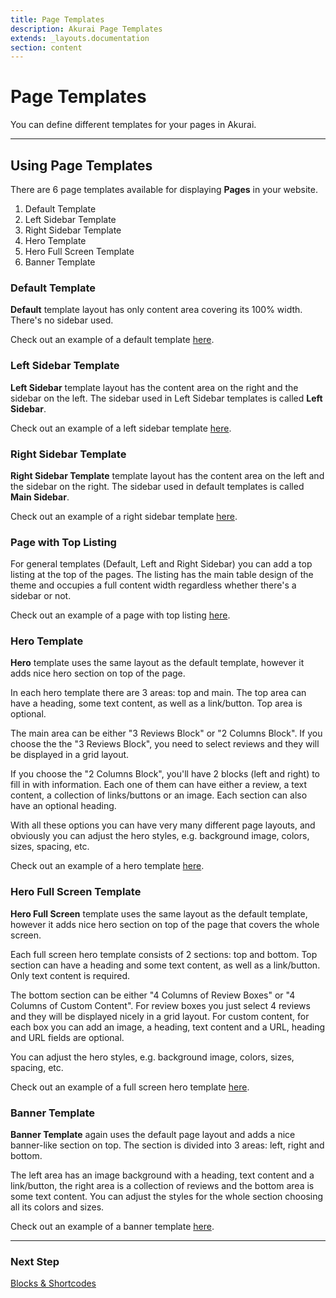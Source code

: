 ```yaml
---
title: Page Templates
description: Akurai Page Templates
extends: _layouts.documentation
section: content
---
```


# Page Templates

You can define different templates for your pages in Akurai.

---

## Using Page Templates

There are 6 page templates available for displaying **Pages** in your website.

1. Default Template
2. Left Sidebar Template
3. Right Sidebar Template
4. Hero Template
5. Hero Full Screen Template
6. Banner Template

### Default Template

**Default** template layout has only content area covering its 100% width. There's no sidebar used.

Check out an example of a default template [here](https://demos.dinomatic.com/athens/page-templates/default-template/).

### Left Sidebar Template

**Left Sidebar** template layout has the content area on the right and the sidebar on the left.
The sidebar used in Left Sidebar templates is called **Left Sidebar**.

Check out an example of a left sidebar template [here](https://demos.dinomatic.com/athens/page-templates/left-sidebar/).

### Right Sidebar Template

**Right Sidebar Template** template layout has the content area on the left and the sidebar on the right. The sidebar used in default templates is called **Main Sidebar**.

Check out an example of a right sidebar template [here](https://demos.dinomatic.com/athens/page-templates/right-sidebar/).

### Page with Top Listing

For general templates (Default, Left and Right Sidebar) you can add a top listing at the top of the pages. The listing has the main table design of the theme and occupies a full content width regardless whether there's a sidebar or not.

Check out an example of a page with top listing [here](https://demos.dinomatic.com/athens/page-templates/page-with-top-listing/).

### Hero Template

**Hero** template uses the same layout as the default template, however it adds nice hero section on top of the page.

In each hero template there are 3 areas: top and main. The top area can have a heading, some text content, as well as a link/button. Top area is optional.

The main area can be either "3 Reviews Block" or "2 Columns Block". If you choose the the "3 Reviews Block", you need to select reviews and they will be displayed in a grid layout.

If you choose the "2 Columns Block", you'll have 2 blocks (left and right) to fill in with information. Each one of them can have either a review, a text content, a collection of links/buttons or an image. Each section can also have an optional heading.

With all these options you can have very many different page layouts, and obviously you can adjust the hero styles, e.g. background image, colors, sizes, spacing, etc.

Check out an example of a hero template [here](https://demos.dinomatic.com/athens/page-templates/hero-template-1/).

### Hero Full Screen Template

**Hero Full Screen** template uses the same layout as the default template, however it adds nice hero section on top of the page that covers the whole screen.

Each full screen hero template consists of 2 sections: top and bottom. Top section can have a heading and some text content, as well as a link/button. Only text content is required.

The bottom section can be either "4 Columns of Review Boxes" or "4 Columns of Custom Content". For review boxes you just select 4 reviews and they will be displayed nicely in a grid layout. For custom content, for each box you can add an image, a heading, text content and a URL, heading and URL fields are optional.

You can adjust the hero styles, e.g. background image, colors, sizes, spacing, etc.

Check out an example of a full screen hero template [here](https://demos.dinomatic.com/athens/page-templates/hero-full-screen-template-1/).

### Banner Template

**Banner Template** again uses the default page layout and adds a nice banner-like section on top. The section is divided into 3 areas: left, right and bottom.

The left area has an image background with a heading, text content and a link/button, the right area is a collection of reviews and the bottom area is some text content.
You can adjust the styles for the whole section choosing all its colors and sizes.

Check out an example of a banner template [here](https://demos.dinomatic.com/athens/page-templates/banner-template/).

---

### Next Step

[Blocks & Shortcodes](/docs/akurai/blocks-shortcodes/)
